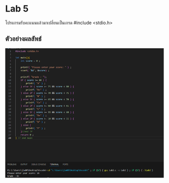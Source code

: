 # Lab 5

โปรแกรมรับคะแนนแล้วมาเปลี่ยนเป็นเกรด
#include <stdio.h>

## ตัวอย่างผลลัพธ์

![](Lab5.png)
